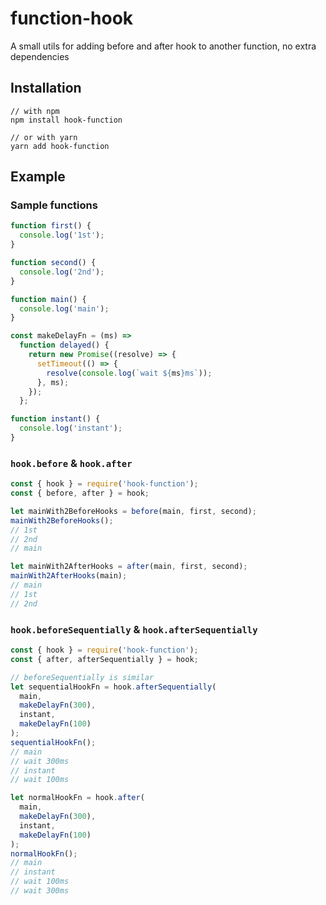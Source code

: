 # function-hook

A small utils for adding before and after hook to another function, no extra dependencies

## Installation

```
// with npm
npm install hook-function

// or with yarn
yarn add hook-function
```

## Example

### Sample functions

```js
function first() {
  console.log('1st');
}

function second() {
  console.log('2nd');
}

function main() {
  console.log('main');
}

const makeDelayFn = (ms) =>
  function delayed() {
    return new Promise((resolve) => {
      setTimeout(() => {
        resolve(console.log(`wait ${ms}ms`));
      }, ms);
    });
  };

function instant() {
  console.log('instant');
}
```

### `hook.before` & `hook.after`

```js
const { hook } = require('hook-function');
const { before, after } = hook;

let mainWith2BeforeHooks = before(main, first, second);
mainWith2BeforeHooks();
// 1st
// 2nd
// main

let mainWith2AfterHooks = after(main, first, second);
mainWith2AfterHooks(main);
// main
// 1st
// 2nd
```

### `hook.beforeSequentially` & `hook.afterSequentially`

```js
const { hook } = require('hook-function');
const { after, afterSequentially } = hook;

// beforeSequentially is similar
let sequentialHookFn = hook.afterSequentially(
  main,
  makeDelayFn(300),
  instant,
  makeDelayFn(100)
);
sequentialHookFn();
// main
// wait 300ms
// instant
// wait 100ms

let normalHookFn = hook.after(
  main,
  makeDelayFn(300),
  instant,
  makeDelayFn(100)
);
normalHookFn();
// main
// instant
// wait 100ms
// wait 300ms
```
